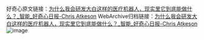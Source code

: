 好奇心原文链接：[为什么我会研发大白这样的医疗机器人，现实里它到底能做什么？_智能_好奇心日报-Chris Atkeson](https://www.qdaily.com/articles/7272.html)
WebArchive归档链接：[为什么我会研发大白这样的医疗机器人，现实里它到底能做什么？_智能_好奇心日报-Chris Atkeson](http://web.archive.org/web/20170424225323/http://www.qdaily.com:80/articles/7272.html)
![image](http://ww3.sinaimg.cn/large/007d5XDply1g3x41f070pj30u07857wi)